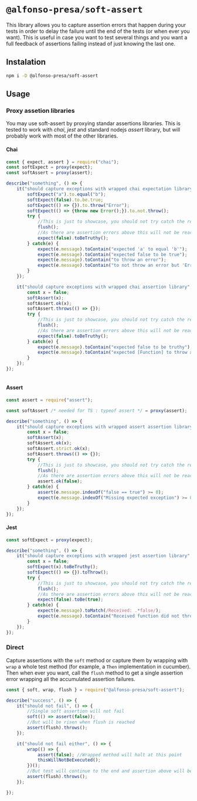 # `@alfonso-presa/soft-assert`

This library allows you to capture assertion errors that happen during your tests in order to delay the failure until the end of the tests (or when ever you want). This is useful in case you want to test several things and you want a full feedback of assertions failing instead of just knowing the last one.

## Instalation

```sh
npm i -D @alfonso-presa/soft-assert
```

## Usage

### Proxy assetion libraries

You may use soft-assert by proxying standar assertions libraries. This is tested to work with *chai*, *jest* and standard nodejs *assert* library, but will probably work with most of the other libraries.

#### Chai

```js
const { expect, assert } = require("chai");
const softExpect = proxy(expect);
const softAssert = proxy(assert);

describe("something", () => {
    it("should capture exceptions with wrapped chai expectation library", () => {
        softExpect("a").to.equal("b");
        softExpect(false).to.be.true;
        softExpect(() => {}).to.throw("Error");
        softExpect(() => {throw new Error();}).to.not.throw();
        try {
            //This is just to showcase, you should not try catch the result of flush.
            flush();
            //As there are assertion errors above this will not be reached
            expect(false).toBeTruthy();
        } catch(e) {
            expect(e.message).toContain("expected 'a' to equal 'b'");
            expect(e.message).toContain("expected false to be true");
            expect(e.message).toContain("to throw an error");
            expect(e.message).toContain("to not throw an error but 'Error' was thrown");
        }
    });

    it("should capture exceptions with wrapped chai assertion library", () => {
        const x = false;
        softAssert(x);
        softAssert.ok(x);
        softAssert.throws(() => {});
        try {
            //This is just to showcase, you should not try catch the result of flush.
            flush();
            //As there are assertion errors above this will not be reached
            expect(false).toBeTruthy();
        } catch(e) {
            expect(e.message).toContain("expected false to be truthy");
            expect(e.message).toContain("expected [Function] to throw an error");
        }
    }); 
});
   
```

#### Assert

```js
const assert = require("assert");

const softAssert /* needed for TS : typeof assert */ = proxy(assert);

describe("something", () => {
    it("should capture exceptions with wrapped assert assertion library", () => {
        const x = false;
        softAssert(x);
        softAssert.ok(x);
        softAssert.strict.ok(x);
        softAssert.throws(() => {});
        try {
            //This is just to showcase, you should not try catch the result of flush.
            flush();
            //As there are assertion errors above this will not be reached
            assert.ok(false);
        } catch(e) {
            assert(e.message.indexOf("false == true") >= 0);
            expect(e.message.indexOf("Missing expected exception") >= 0);
        }
    });
});
```

#### Jest

```js
const softExpect = proxy(expect);

describe("something", () => {
    it("should capture exceptions with wrapped jest assertion library", () => {
        const x = false;
        softExpect(x).toBeTruthy();
        softExpect(() => {}).toThrow();
        try {
            //This is just to showcase, you should not try catch the result of flush.
            flush();
            //As there are assertion errors above this will not be reached
            expect(false).toBe(true);
        } catch(e) {
            expect(e.message).toMatch(/Received: .*false/);
            expect(e.message).toContain("Received function did not throw");
        }
    });
});
```

### Direct

Capture assertions with the `soft` method or capture them by wrapping with `wrap` a whole test method (for example, a `Then` implementation in cucumber). Then when ever you want, call the `flush` method to get a single assertion error wrapping all the accumulated assertion failures.

```js
const { soft, wrap, flush } = require("@alfonso-presa/soft-assert");

describe("success", () => {
    it("should not fail", () => {
        //Single soft assertion will not fail
        soft(() => assert(false));
        //But will be risen when flush is reached
        assert(flush).throws();
    });

    it("should not fail either", () => {
        wrap(() => {
            assert(false); //Wrapped method will halt at this point
            thisWillNotBeExecuted();
        })();
        //But test will continue to the end and assertion above will be keept until flush is called
        assert(flush).throws();
    });

});
```
